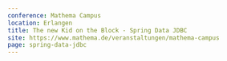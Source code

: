 ```yaml
---
conference: Mathema Campus
location: Erlangen
title: The new Kid on the Block - Spring Data JDBC
site: https://www.mathema.de/veranstaltungen/mathema-campus
page: spring-data-jdbc
---
```

